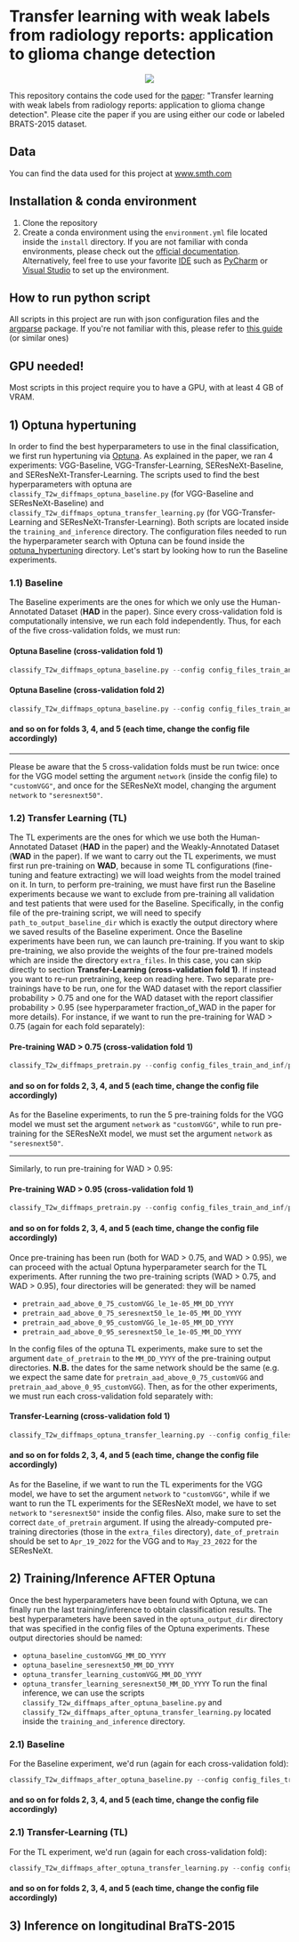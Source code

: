 # Transfer learning with weak labels from radiology reports: application to glioma change detection

<p align="center">
  <img src="https://github.com/connectomicslab/Glioma_Change_Detection_T2w/blob/master/figures/t2w_difference_maps_four_cases_Jul_22_2022.png" />
</p>


This repository contains the code used for the [paper](add_link): 
"Transfer learning with weak labels from radiology reports: application to glioma change detection". Please cite the paper if you are using either our code or labeled BRATS-2015 dataset.

## Data
You can find the data used for this project at www.smth.com

## Installation & conda environment
1) Clone the repository
2) Create a conda environment using the `environment.yml` file located inside the `install` directory. If you are not familiar with conda environments, 
please check out the [official documentation](https://docs.conda.io/projects/conda/en/latest/user-guide/tasks/manage-environments.html). Alternatively,
feel free to use your favorite [IDE](https://en.wikipedia.org/wiki/Integrated_development_environment) such as
[PyCharm](https://www.jetbrains.com/pycharm/download/#section=linux) or [Visual Studio](https://visualstudio.microsoft.com/downloads/) to set up the environment.

## How to run python script
All scripts in this project are run with json configuration files and the [argparse](https://docs.python.org/3/library/argparse.html) package. If you're not familiar with this, please refer to [this guide](https://towardsdatascience.com/three-ways-to-parse-arguments-in-your-python-code-aba092e8ad73) (or similar ones)

## GPU needed!
Most scripts in this project require you to have a GPU, with at least 4 GB of VRAM.

## 1) Optuna hypertuning
In order to find the best hyperparameters to use in the final classification, we first run hypertuning via [Optuna](https://optuna.org/).
As explained in the paper, we ran 4 experiments: VGG-Baseline, VGG-Transfer-Learning, SEResNeXt-Baseline, and SEResNeXt-Transfer-Learning.
The scripts used to find the best hyperparameters with optuna are `classify_T2w_diffmaps_optuna_baseline.py` (for VGG-Baseline and SEResNeXt-Baseline) and
`classify_T2w_diffmaps_optuna_transfer_learning.py` (for VGG-Transfer-Learning and SEResNeXt-Transfer-Learning). Both scripts are located inside the
`training_and_inference` directory. The configuration files needed to run the hyperparameter search with Optuna can be found inside the [optuna_hypertuning](https://github.com/connectomicslab/Glioma_Change_Detection_T2w/tree/master/training_and_inference/config_files_train_and_inf/optuna_hypertuning) directory. Let's start by looking how to run the Baseline experiments.
### 1.1) Baseline
The Baseline experiments are the ones for which we only use the Human-Annotated Dataset (**HAD** in the paper). Since every
cross-validation fold is computationally intensive, we run each fold independently.
Thus, for each of the five cross-validation folds, we must run:
#### Optuna Baseline (cross-validation fold 1)
```python
classify_T2w_diffmaps_optuna_baseline.py --config config_files_train_and_inf/optuna_hypertuning/optuna_baseline_f1.json
```
#### Optuna Baseline (cross-validation fold 2)
```python
classify_T2w_diffmaps_optuna_baseline.py --config config_files_train_and_inf/optuna_hypertuning/optuna_baseline_f2.json
```
#### and so on for folds 3, 4, and 5 (each time, change the config file accordingly)

---
Please be aware that the 5 cross-validation folds must be run twice: once for the VGG model setting the argument `network` (inside the config file) to `"customVGG"`,
and once for the SEResNeXt model, changing the argument `network` to `"seresnext50"`.

### 1.2) Transfer Learning (TL)
The TL experiments are the ones for which we use both the Human-Annotated Dataset (**HAD** in the paper) and the Weakly-Annotated Dataset (**WAD** in the paper).
If we want to carry out the TL experiments, we must first run pre-training on **WAD**, because in some TL configurations (fine-tuning and feature extracting)
we will load weights from the model trained on it. In turn, to perform pre-training, we must have first run the Baseline experiments because we want to exclude
from pre-training all validation and test patients that were used for the Baseline. Specifically, in the config file of the pre-training script, we will need
to specify `path_to_output_baseline_dir` which is exactly the output directory where we saved results of the Baseline experiment. Once the Baseline experiments
have been run, we can launch pre-training. If you want to skip pre-training, we also provide the weights of the four pre-trained models which are inside the
directory `extra_files`. In this case, you can skip directly to section **Transfer-Learning (cross-validation fold 1)**. If instead you want to re-run pretraining,
keep on reading here. Two separate pre-trainings have to be run, one for the WAD dataset with the report classifier probability > 0.75 and one for the WAD dataset
with the report classifier probability > 0.95 (see hyperparameter fraction_of_WAD in the paper for more details). For instance, if we want to run the pre-training
for WAD > 0.75 (again for each fold separately):
#### Pre-training WAD > 0.75 (cross-validation fold 1)
```python
classify_T2w_diffmaps_pretrain.py --config config_files_train_and_inf/pretrain_wad/pretrain_wad_above_0_75_f1.json
```
#### and so on for folds 2, 3, 4, and 5 (each time, change the config file accordingly)
As for the Baseline experiments, to run the 5 pre-training folds for the VGG model we must set the argument `network` as `"customVGG"`, while to run
pre-training for the SEResNeXt model, we must set the argument `network` as `"seresnext50"`.

---

Similarly, to run pre-training for WAD > 0.95:
#### Pre-training WAD > 0.95 (cross-validation fold 1)
```python
classify_T2w_diffmaps_pretrain.py --config config_files_train_and_inf/pretrain_wad/pretrain_wad_above_0_95_f1.json
```
#### and so on for folds 2, 3, 4, and 5 (each time, change the config file accordingly)

Once pre-training has been run (both for WAD > 0.75, and WAD > 0.95), we can proceed with the actual Optuna hyperparameter search for the TL experiments.
After running the two pre-training scripts (WAD > 0.75, and WAD > 0.95), four directories will be generated: they will be named
 * `pretrain_aad_above_0_75_customVGG_le_1e-05_MM_DD_YYYY`
 * `pretrain_aad_above_0_75_seresnext50_le_1e-05_MM_DD_YYYY`
 * `pretrain_aad_above_0_95_customVGG_le_1e-05_MM_DD_YYYY`
 * `pretrain_aad_above_0_95_seresnext50_le_1e-05_MM_DD_YYYY`

In the config files of the optuna TL experiments, make sure to set the argument `date_of_pretrain` to the `MM_DD_YYYY` of the pre-training output directories.
**N.B.** the dates for the same network should be the same (e.g. we expect the same date for `pretrain_aad_above_0_75_customVGG` and
`pretrain_aad_above_0_95_customVGG`). Then, as for the other experiments, we must run each cross-validation fold separately with:
#### Transfer-Learning (cross-validation fold 1)
```python
classify_T2w_diffmaps_optuna_transfer_learning.py --config config_files_train_and_inf/optuna_hypertuning/optuna_transfer_learning_f1.json
```
#### and so on for folds 2, 3, 4, and 5 (each time, change the config file accordingly)

As for the Baseline, if we want to run the TL experiments for the VGG model, we have to set the argument `network` to `"customVGG"`, while if we want
to run the TL experiments for the SEResNeXt model, we have to set `network` to `"seresnext50"` inside the config files. Also, make sure to set the correct
`date_of_pretrain` argument. If using the already-computed pre-training directories (those in the `extra_files` directory), `date_of_pretrain` should be
set to `Apr_19_2022` for the VGG and to `May_23_2022` for the SEResNeXt.

## 2) Training/Inference AFTER Optuna
Once the best hyperparameters have been found with Optuna, we can finally run the last training/inference to obtain classification results. The best
hyperparameters have been saved in the `optuna_output_dir` directory that was specified in the config files of the Optuna experiments. These output
directories should be named:
* `optuna_baseline_customVGG_MM_DD_YYYY`
* `optuna_baseline_seresnext50_MM_DD_YYYY`
* `optuna_transfer_learning_customVGG_MM_DD_YYYY`
* `optuna_transfer_learning_seresnext50_MM_DD_YYYY`
To run the final inference, we can use the scripts `classify_T2w_diffmaps_after_optuna_baseline.py` and 
`classify_T2w_diffmaps_after_optuna_transfer_learning.py` located inside the `training_and_inference` directory. 
### 2.1) Baseline
For the Baseline experiment, we'd run (again for each cross-validation fold):
```python
classify_T2w_diffmaps_after_optuna_baseline.py --config config_files_train_and_inf/after_optuna/config_t2_difference_baseline_after_optuna_f1.json
```
#### and so on for folds 2, 3, 4, and 5 (each time, change the config file accordingly)

### 2.1) Transfer-Learning (TL)
For the TL experiment, we'd run (again for each cross-validation fold):
```python
classify_T2w_diffmaps_after_optuna_transfer_learning.py --config config_files_train_and_inf/after_optuna/config_t2_difference_tl_after_optuna_f1.json
```
#### and so on for folds 2, 3, 4, and 5 (each time, change the config file accordingly)


## 3) Inference on longitudinal BraTS-2015
